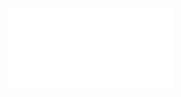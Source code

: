 ![](/Notatki/Semestr%204/Algorytmy%20i%20złożoność%20obliczeniowa/Ćwiczenia/Ćwiczenie%204/azo_cw_bst.pdf)